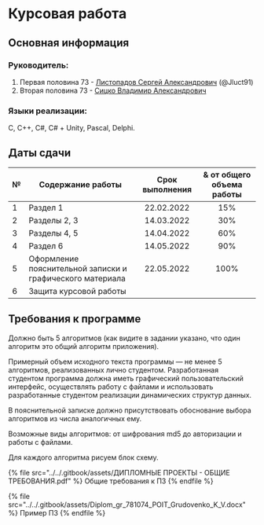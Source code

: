 # Курсовая работа

## Основная информация

### Руководитель:

1. Первая половина 73 - [Листопадов Сергей Александрович](https://dmitrydutin.gitbook.io/bsuir/subjects/algorithmization#listopadov-sergei-aleksandrovich) (@Jluct91)
2. Вторая половина 73 - [Сицко Владимир Александрович](https://dmitrydutin.gitbook.io/bsuir/subjects/algorithmization#sicko-vladimir-aleksandrovich)

### Языки реализации:

C, C++, C#, C# + Unity, Pascal, Delphi.

## Даты сдачи

| № | Содержание работы                                         | Срок выполнения | & от общего объема работы |
| - | --------------------------------------------------------- | :-------------: | :-----------------------: |
| 1 | Раздел 1                                                  |    22.02.2022   |            15%            |
| 2 | Разделы 2, 3                                              |    14.03.2022   |            30%            |
| 3 | Разделы 4, 5                                              |    14.04.2022   |            60%            |
| 4 | Раздел 6                                                  |    14.05.2022   |            90%            |
| 5 | Оформление пояснительной записки и графического материала |    22.05.2022   |            100%           |
| 6 | Защита курсовой работы                                    |                 |                           |

## Требования к программе

Должно быть 5 алгоритмов (как видите в задании указано, что один алгоритм это общий алгоритм приложения).

Примерный объем исходного текста программы — не менее 5 алгоритмов, реализованных лично студентом. Разработанная студентом программа должна иметь графический пользовательский интерфейс, осуществлять работу с файлами и использовать разработанные студентом реализации динамических структур данных.

В пояснительной записке должно присутствовать обоснование выбора алгоритмов из числа аналогичных ему.

Возможные виды алгоритмов: от шифрования md5 до авторизации и работы с файлами.

Для каждого алгоритма рисуем блок схему.

{% file src="../../.gitbook/assets/ДИПЛОМНЫЕ ПРОЕКТЫ - ОБЩИЕ ТРЕБОВАНИЯ.pdf" %}
Общие требования к ПЗ
{% endfile %}

{% file src="../../.gitbook/assets/Diplom_gr_781074_POIT_Grudovenko_K_V.docx" %}
Пример ПЗ
{% endfile %}
